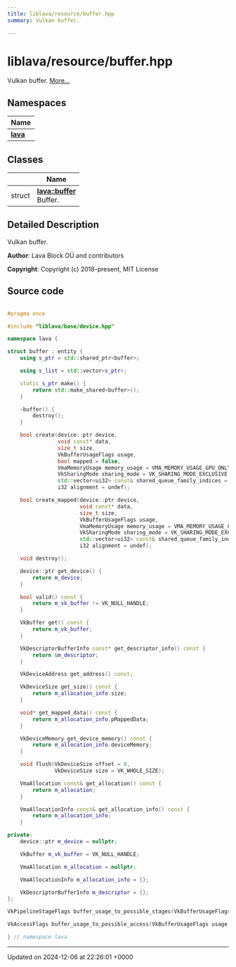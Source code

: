 ```yaml
---
title: liblava/resource/buffer.hpp
summary: Vulkan buffer. 

---
```


# liblava/resource/buffer.hpp

Vulkan buffer.  [More...](#detailed-description)

## Namespaces

| Name           |
| -------------- |
| **[lava](/_doxybook/Namespaces/namespacelava.md)**  |

## Classes

|                | Name           |
| -------------- | -------------- |
| struct | **[lava::buffer](/_doxybook/Classes/structlava_1_1buffer.md)** <br>Buffer.  |

## Detailed Description

Vulkan buffer. 

**Author**: Lava Block OÜ and contributors 

**Copyright**: Copyright (c) 2018-present, MIT License 



## Source code

```cpp

#pragma once

#include "liblava/base/device.hpp"

namespace lava {

struct buffer : entity {
    using s_ptr = std::shared_ptr<buffer>;

    using s_list = std::vector<s_ptr>;

    static s_ptr make() {
        return std::make_shared<buffer>();
    }

    ~buffer() {
        destroy();
    }

    bool create(device::ptr device,
                void const* data,
                size_t size,
                VkBufferUsageFlags usage,
                bool mapped = false,
                VmaMemoryUsage memory_usage = VMA_MEMORY_USAGE_GPU_ONLY,
                VkSharingMode sharing_mode = VK_SHARING_MODE_EXCLUSIVE,
                std::vector<ui32> const& shared_queue_family_indices = {},
                i32 alignment = undef);

    bool create_mapped(device::ptr device,
                       void const* data,
                       size_t size,
                       VkBufferUsageFlags usage,
                       VmaMemoryUsage memory_usage = VMA_MEMORY_USAGE_CPU_TO_GPU,
                       VkSharingMode sharing_mode = VK_SHARING_MODE_EXCLUSIVE,
                       std::vector<ui32> const& shared_queue_family_indices = {},
                       i32 alignment = undef);

    void destroy();

    device::ptr get_device() {
        return m_device;
    }

    bool valid() const {
        return m_vk_buffer != VK_NULL_HANDLE;
    }

    VkBuffer get() const {
        return m_vk_buffer;
    }

    VkDescriptorBufferInfo const* get_descriptor_info() const {
        return &m_descriptor;
    }

    VkDeviceAddress get_address() const;

    VkDeviceSize get_size() const {
        return m_allocation_info.size;
    }

    void* get_mapped_data() const {
        return m_allocation_info.pMappedData;
    }

    VkDeviceMemory get_device_memory() const {
        return m_allocation_info.deviceMemory;
    }

    void flush(VkDeviceSize offset = 0,
               VkDeviceSize size = VK_WHOLE_SIZE);

    VmaAllocation const& get_allocation() const {
        return m_allocation;
    }

    VmaAllocationInfo const& get_allocation_info() const {
        return m_allocation_info;
    }

private:
    device::ptr m_device = nullptr;

    VkBuffer m_vk_buffer = VK_NULL_HANDLE;

    VmaAllocation m_allocation = nullptr;

    VmaAllocationInfo m_allocation_info = {};

    VkDescriptorBufferInfo m_descriptor = {};
};

VkPipelineStageFlags buffer_usage_to_possible_stages(VkBufferUsageFlags usage);

VkAccessFlags buffer_usage_to_possible_access(VkBufferUsageFlags usage);

} // namespace lava
```


-------------------------------

Updated on 2024-12-06 at 22:26:01 +0000

